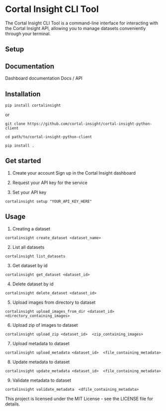 # Cortal Insight CLI Tool

The Cortal Insight CLI Tool is a command-line interface for interacting with the Cortal Insight API, allowing you to manage datasets conveniently through your terminal.


## Setup

## Documentation
Dashboard documentation
Docs / API 

## Installation 
```
pip install cortalinsight
```

or 

```
git clone https://github.com/cortal-insight/cortal-insight-python-client

cd path/to/cortal-insight-python-client

pip install .
```
## Get started

1. Create your account
Sign up in the Cortal Insight dashboard

2. Request your API key for the service

3. Set your API key 
```
cortalinsight setup "YOUR_API_KEY_HERE"
```

## Usage

1. Creating a dataset

```
cortalinsight create_dataset <dataset_name>
```

2. List all datasets
```
cortalinsight list_datasets
```

3. Get dataset by id
```
cortalinsight get_dataset <dataset_id>
```

4. Delete dataset by id
```
cortalinsight delete_dataset <dataset_id>
```

5. Upload images from directory to dataset
```
cortalinsight upload_images_from_dir <dataset_id>  <directory_containing_images>
```

6. Upload zip of images  to dataset
```
cortalinsight upload_zip <dataset_id>  <zip_containing_images>
```
   
7. Upload metadata to dataset
```
cortalinsight upload_metadata <dataset_id>  <file_containing_metadata>
```
   
8. Update metadata to dataset
```
cortalinsight update_metadata <dataset_id>  <file_containing_metadata>
```
   
9. Validate metadata to dataset
```
cortalinsight validate_metadata  <dfile_containing_metadata>
```



This project is licensed under the MIT License - see the LICENSE file for details.
